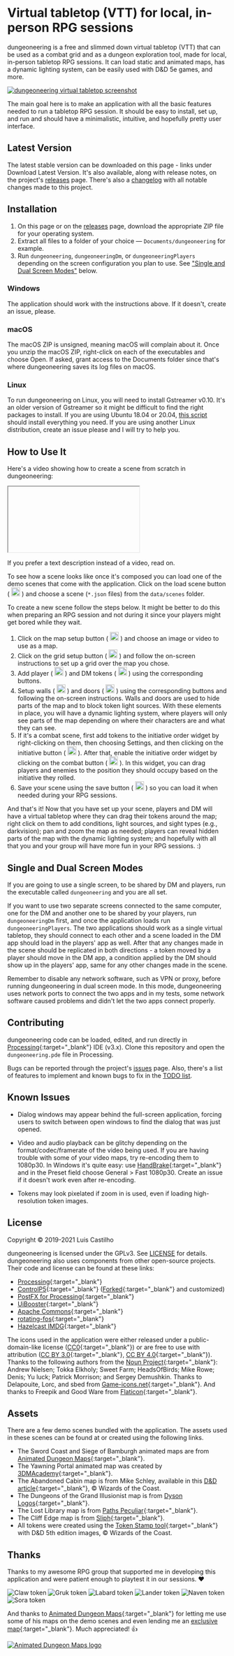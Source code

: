 # Virtual tabletop (VTT) for local, in-person RPG sessions

dungeoneering is a free and slimmed down virtual tabletop (VTT) that can be used as a combat grid and as a dungeon exploration tool, made for local, in-person tabletop RPG sessions. It can load static and animated maps, has a dynamic lighting system, can be easily used with D&D 5e games, and more.

<a class="lightbox" href="/assets/img/screenshot/screenshot.jpg" title="dungeoneering virtual tabletop screenshot"><img src="/assets/img/screenshot/screenshot-thumb.jpg" alt="dungeoneering virtual tabletop screenshot" /></a>

The main goal here is to make an application with all the basic features needed to run a tabletop RPG session. It should be easy to install, set up, and run and should have a minimalistic, intuitive, and hopefully pretty user interface.



## Latest Version

The latest stable version <span id="latest-version-number-inline"></span> can be downloaded on this page - links under Download Latest Version. It's also available, along with release notes, on the project's [releases](https://github.com/luiscastilho/dungeoneering/releases) page. There's also a [changelog](CHANGELOG.md) with all notable changes made to this project.



## Installation

1. On this page or on the [releases](https://github.com/luiscastilho/dungeoneering/releases) page, download the appropriate ZIP file for your operating system.
2. Extract all files to a folder of your choice — `Documents/dungeoneering` for example.
3. Run `dungeoneering`, `dungeoneeringDm`, or `dungeoneeringPlayers` depending on the screen configuration you plan to use. See ["Single and Dual Screen Modes"](#single-and-dual-screen-modes) below.

### Windows

The application should work with the instructions above. If it doesn't, create an issue, please.

### macOS

The macOS ZIP is unsigned, meaning macOS will complain about it. Once you unzip the macOS ZIP, right-click on each of the executables and choose Open. If asked, grant access to the Documents folder since that's where dungeoneering saves its log files on macOS.

### Linux

To run dungeoneering on Linux, you will need to install Gstreamer v0.10. It's an older version of Gstreamer so it might be difficult to find the right packages to install. If you are using Ubuntu 18.04 or 20.04, [this script](releases/ubuntu_install_prereqs.sh) should install everything you need. If you are using another Linux distribution, create an issue please and I will try to help you.



## How to Use It

Here's a video showing how to create a scene from scratch in dungeoneering:

<div class="video-wrap">
  <div class="video-container">
    <iframe
      class="lazyload"
      data-src="https://www.youtube.com/embed/mLLleHoVkdk"
      allowfullscreen=""></iframe>
  </div>
</div>

If you prefer a text description instead of a video, read on.

To see how a scene looks like once it's composed you can load one of the demo scenes that come with the application. Click on the load scene button ( <picture><source type="image/webp" data-srcset="/assets/img/icons/load_idle.webp"><source type="image/jpeg" data-srcset="/assets/img/icons/load_idle.jpg"><source type="image/png" data-srcset="/assets/img/icons/load_idle.png"><img class="lazyload" data-src="/assets/img/icons/load_idle.jpg" width="20" height="20" alt="load scene icon" title="load scene icon" /></picture> ) and choose a scene (`*.json` files) from the `data/scenes` folder.

To create a new scene follow the steps below. It might be better to do this when preparing an RPG session and not during it since your players might get bored while they wait.

1. Click on the map setup button ( <picture><source type="image/webp" data-srcset="/assets/img/icons/map_idle.webp"><source type="image/jpeg" data-srcset="/assets/img/icons/map_idle.jpg"><source type="image/png" data-srcset="/assets/img/icons/map_idle.png"><img class="lazyload" data-src="/assets/img/icons/map_idle.jpg" width="20" height="20" alt="map setup icon" title="map setup icon" /></picture> ) and choose an image or video to use as a map.
2. Click on the grid setup button ( <picture><source type="image/webp" data-srcset="/assets/img/icons/grid_idle.webp"><source type="image/jpeg" data-srcset="/assets/img/icons/grid_idle.jpg"><source type="image/png" data-srcset="/assets/img/icons/grid_idle.png"><img class="lazyload" data-src="/assets/img/icons/grid_idle.jpg" width="20" height="20" alt="grid setup icon" title="grid setup icon" /></picture> ) and follow the on-screen instructions to set up a grid over the map you chose.
3. Add player ( <picture><source type="image/webp" data-srcset="/assets/img/icons/hero_idle.webp"><source type="image/jpeg" data-srcset="/assets/img/icons/hero_idle.jpg"><source type="image/png" data-srcset="/assets/img/icons/hero_idle.png"><img class="lazyload" data-src="/assets/img/icons/hero_idle.jpg" width="20" height="20" alt="add player token icon" title="add player token icon" /></picture> ) and DM tokens ( <picture><source type="image/webp" data-srcset="/assets/img/icons/monster_idle.webp"><source type="image/jpeg" data-srcset="/assets/img/icons/monster_idle.jpg"><source type="image/png" data-srcset="/assets/img/icons/monster_idle.png"><img class="lazyload" data-src="/assets/img/icons/monster_idle.jpg" width="20" height="20" alt="add DM token icon" title="add DM token icon" /></picture> ) using the corresponding buttons.
4. Setup walls ( <picture><source type="image/webp" data-srcset="/assets/img/icons/wall_idle.webp"><source type="image/jpeg" data-srcset="/assets/img/icons/wall_idle.jpg"><source type="image/png" data-srcset="/assets/img/icons/wall_idle.png"><img class="lazyload" data-src="/assets/img/icons/wall_idle.jpg" width="20" height="20" alt="walls setup icon" title="walls setup icon" /></picture> ) and doors ( <picture><source type="image/webp" data-srcset="/assets/img/icons/door_idle.webp"><source type="image/jpeg" data-srcset="/assets/img/icons/door_idle.jpg"><source type="image/png" data-srcset="/assets/img/icons/door_idle.png"><img class="lazyload" data-src="/assets/img/icons/door_idle.jpg" width="20" height="20" alt="doors setup icon" title="doors setup icon" /></picture> ) using the corresponding buttons and following the on-screen instructions. Walls and doors are used to hide parts of the map and to block token light sources. With these elements in place, you will have a dynamic lighting system, where players will only see parts of the map depending on where their characters are and what they can see.
5. If it's a combat scene, first add tokens to the initiative order widget by right-clicking on them, then choosing Settings, and then clicking on the initiative button ( <picture><source type="image/webp" data-srcset="/assets/img/icons/toggle_initiative_idle.webp"><source type="image/jpeg" data-srcset="/assets/img/icons/toggle_initiative_idle.jpg"><source type="image/png" data-srcset="/assets/img/icons/toggle_initiative_idle.png"><img class="lazyload" data-src="/assets/img/icons/toggle_initiative_idle.jpg" width="20" height="20" alt="initiative icon" title="initiative icon" /></picture> ). After that, enable the initiative order widget by clicking on the combat button ( <picture><source type="image/webp" data-srcset="/assets/img/icons/combat_idle.webp"><source type="image/jpeg" data-srcset="/assets/img/icons/combat_idle.jpg"><source type="image/png" data-srcset="/assets/img/icons/combat_idle.png"><img class="lazyload" data-src="/assets/img/icons/combat_idle.jpg" width="20" height="20" alt="combat icon" title="combat icon" /></picture> ). In this widget, you can drag players and enemies to the position they should occupy based on the initiative they rolled.
6. Save your scene using the save button ( <picture><source type="image/webp" data-srcset="/assets/img/icons/save_idle.webp"><source type="image/jpeg" data-srcset="/assets/img/icons/save_idle.jpg"><source type="image/png" data-srcset="/assets/img/icons/save_idle.png"><img class="lazyload" data-src="/assets/img/icons/save_idle.jpg" width="20" height="20" alt="save scene icon" title="save scene icon" /></picture> ) so you can load it when needed during your RPG sessions.

And that's it! Now that you have set up your scene, players and DM will have a virtual tabletop where they can drag their tokens around the map; right click on them to add conditions, light sources, and sight types (e.g., darkvision); pan and zoom the map as needed; players can reveal hidden parts of the map with the dynamic lighting system; and hopefully with all that you and your group will have more fun in your RPG sessions. :)



## Single and Dual Screen Modes

If you are going to use a single screen, to be shared by DM and players, run the executable called `dungeoneering` and you are all set.

If you want to use two separate screens connected to the same computer, one for the DM and another one to be shared by your players, run `dungeoneeringDm` first, and once the application loads run `dungeoneeringPlayers`. The two applications should work as a single virtual tabletop, they should connect to each other and a scene loaded in the DM app should load in the players' app as well. After that any changes made in the scene should be replicated in both directions - a token moved by a player should move in the DM app, a condition applied by the DM should show up in the players' app, same for any other changes made in the scene.

Remember to disable any network software, such as VPN or proxy, before running dungeoneering in dual screen mode. In this mode, dungeoneering uses network ports to connect the two apps and in my tests, some network software caused problems and didn't let the two apps connect properly.



## Contributing

dungeoneering code can be loaded, edited, and run directly in [Processing](https://processing.org/){:target="_blank"} IDE (v3.x). Clone this repository and open the `dungeoneering.pde` file in Processing.

Bugs can be reported through the project's [issues](https://github.com/luiscastilho/dungeoneering/issues) page. Also, there's a list of features to implement and known bugs to fix in the [TODO list](TODO.md).



## Known Issues

- Dialog windows may appear behind the full-screen application, forcing users to switch between open windows to find the dialog that was just opened.

- Video and audio playback can be glitchy depending on the format/codec/framerate of the video being used. If you are having trouble with some of your video maps, try re-encoding them to 1080p30. In Windows it's quite easy: use [HandBrake](https://handbrake.fr/){:target="_blank"} and in the Preset field choose General > Fast 1080p30. Create an issue if it doesn't work even after re-encoding.

- Tokens may look pixelated if zoom in is used, even if loading high-resolution token images.



## License

Copyright © 2019-2021 Luis Castilho

dungeoneering is licensed under the GPLv3. See [LICENSE](https://github.com/luiscastilho/dungeoneering/blob/main/LICENSE.md) for details. dungeoneering also uses components from other open-source projects. Their code and license can be found at these links:

- [Processing](https://github.com/processing/processing){:target="_blank"}
- [ControlP5](https://github.com/sojamo/controlp5){:target="_blank"} ([Forked](https://github.com/luiscastilho/controlp5){:target="_blank"} and customized)
- [PostFX for Processing](https://github.com/cansik/processing-postfx){:target="_blank"}
- [UiBooster](https://github.com/Milchreis/uibooster-for-processing){:target="_blank"}
- [Apache Commons](https://commons.apache.org/){:target="_blank"}
- [rotating-fos](https://github.com/vy/rotating-fos){:target="_blank"}
- [Hazelcast IMDG](https://github.com/hazelcast/hazelcast){:target="_blank"}

The icons used in the application were either released under a public-domain-like license ([CC0](https://creativecommons.org/share-your-work/public-domain/cc0/){:target="_blank"}) or are free to use with attribution ([CC BY 3.0](https://creativecommons.org/licenses/by/3.0/){:target="_blank"}, [CC BY 4.0](https://creativecommons.org/licenses/by/4.0/){:target="_blank"}). Thanks to the following authors from the [Noun Project](https://thenounproject.com/){:target="_blank"}: Andrew Nielsen; Tokka Elkholy; Sweet Farm; HeadsOfBirds; Mike Rowe; Denis; Yu luck; Patrick Morrison; and Sergey Demushkin. Thanks to Delapouite, Lorc, and sbed from [Game-icons.net](https://game-icons.net/){:target="_blank"}. And thanks to Freepik and Good Ware from [Flaticon](https://www.flaticon.com/){:target="_blank"}.



## Assets

There are a few demo scenes bundled with the application. The assets used in these scenes can be found at or created using the following links.

- The Sword Coast and Siege of Bamburgh animated maps are from [Animated Dungeon Maps](https://www.patreon.com/animatedmaps "Animated Dungeon Maps Patreon page"){:target="_blank"}.
- The Yawning Portal animated map was created by [3DMAcademy](https://www.reddit.com/user/3DMAcademy/ "3DMAcademy Reddit user page"){:target="_blank"}.
- The <a class="lightbox-link cabin" title="Abandoned Cabin map by Mike Schley">Abandoned Cabin map</a> is from Mike Schley, available in this [D&D article](https://dnd.wizards.com/articles/features/schley-stack "D&D Schley Stack article"){:target="_blank"}, © Wizards of the Coast.
- The <a class="lightbox-link illusionist" title="Dungeons of the Grand Illusionist map by Dyson Logos">Dungeons of the Grand Illusionist map</a> is from [Dyson Logos](https://www.patreon.com/dysonlogos "Dyson Logos Patreon page"){:target="_blank"}.
- The <a class="lightbox-link library" title="The Lost Library map by Paths Peculiar">Lost Library map</a> is from [Paths Peculiar](https://www.wistedt.net/ "Paths Peculiar website"){:target="_blank"}.
- The <a class="lightbox-link cliff" title="Cliff Edge map by Sliph">Cliff Edge map</a> is from [Sliph](https://www.patreon.com/sliph "Sliph Patreon page"){:target="_blank"}.
- All tokens were created using the [Token Stamp tool](https://rolladvantage.com/tokenstamp/ "Token Stamp tool"){:target="_blank"} with D&D 5th edition images, © Wizards of the Coast.



## Thanks

Thanks to my awesome RPG group that supported me in developing this application and were patient enough to playtest it in our sessions. :heart:

<picture>
	<source type="image/webp" data-srcset="/assets/img/playtesters/claw.webp">
	<source type="image/png" data-srcset="/assets/img/playtesters/claw.png">
	<img class="lazyload" data-src="/assets/img/playtesters/claw.png" alt="Claw token" title="Claw, Tabaxi Sorcerer (Wild Magic)" />
</picture>
<picture>
	<source type="image/webp" data-srcset="/assets/img/playtesters/gruk.webp">
	<source type="image/png" data-srcset="/assets/img/playtesters/gruk.png">
	<img class="lazyload" data-src="/assets/img/playtesters/gruk.png" alt="Gruk token" title="Gruk, Dwarf Fighter (Eldritch Knight)" />
</picture>
<picture>
	<source type="image/webp" data-srcset="/assets/img/playtesters/labard.webp">
	<source type="image/png" data-srcset="/assets/img/playtesters/labard.png">
	<img class="lazyload" data-src="/assets/img/playtesters/labard.png" alt="Labard token" title="Labard, Halfling Rogue (Assassin)" />
</picture>
<picture>
	<source type="image/webp" data-srcset="/assets/img/playtesters/lander.webp">
	<source type="image/png" data-srcset="/assets/img/playtesters/lander.png">
	<img class="lazyload" data-src="/assets/img/playtesters/lander.png" alt="Lander token" title="Lander, Human Cleric (Forge Domain)" />
</picture>
<picture>
	<source type="image/webp" data-srcset="/assets/img/playtesters/naven.webp">
	<source type="image/png" data-srcset="/assets/img/playtesters/naven.png">
	<img class="lazyload" data-src="/assets/img/playtesters/naven.png" alt="Naven token" title="Naven, Half-Elf Paladin (Oath of the Ancients)" />
</picture>
<picture>
	<source type="image/webp" data-srcset="/assets/img/playtesters/sora.webp">
	<source type="image/png" data-srcset="/assets/img/playtesters/sora.png">
	<img class="lazyload" data-src="/assets/img/playtesters/sora.png" alt="Sora token" title="Sora, Human Monk (Way of the Long Death)" />
</picture>

And thanks to [Animated Dungeon Maps](https://www.patreon.com/animatedmaps "Animated Dungeon Maps Patreon page"){:target="_blank"} for letting me use some of his maps on the demo scenes and even lending me an [exclusive map](https://github.com/luiscastilho/dungeoneering/blob/main/dungeoneering/data/maps/Animated-SwordCoast.mp4){:target="_blank"}. Much appreciated! :+1:

<a href="https://www.patreon.com/animatedmaps" title="Animated Dungeon Maps Patreon page" target="_blank"><picture>
    <source type="image/webp" data-srcset="/assets/img/logos/animated-dungeon-maps.webp">
    <source type="image/png" data-srcset="/assets/img/logos/animated-dungeon-maps.png">
    <img class="lazyload" data-src="/assets/img/logos/animated-dungeon-maps.png" alt="Animated Dungeon Maps logo" />
  </picture>
</a>
